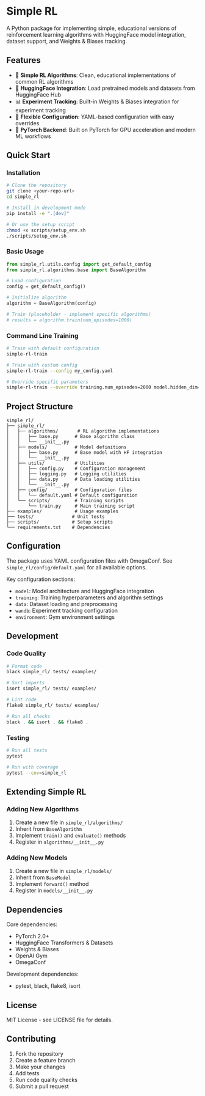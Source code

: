 # Simple RL

A Python package for implementing simple, educational versions of reinforcement learning algorithms with HuggingFace model integration, dataset support, and Weights & Biases tracking.

## Features

- 🤖 **Simple RL Algorithms**: Clean, educational implementations of common RL algorithms
- 🤗 **HuggingFace Integration**: Load pretrained models and datasets from HuggingFace Hub
- 📊 **Experiment Tracking**: Built-in Weights & Biases integration for experiment tracking
- 🔧 **Flexible Configuration**: YAML-based configuration with easy overrides
- 🐍 **PyTorch Backend**: Built on PyTorch for GPU acceleration and modern ML workflows

## Quick Start

### Installation

```bash
# Clone the repository
git clone <your-repo-url>
cd simple_rl

# Install in development mode
pip install -e ".[dev]"

# Or use the setup script
chmod +x scripts/setup_env.sh
./scripts/setup_env.sh
```

### Basic Usage

```python
from simple_rl.utils.config import get_default_config
from simple_rl.algorithms.base import BaseAlgorithm

# Load configuration
config = get_default_config()

# Initialize algorithm
algorithm = BaseAlgorithm(config)

# Train (placeholder - implement specific algorithms)
# results = algorithm.train(num_episodes=1000)
```

### Command Line Training

```bash
# Train with default configuration
simple-rl-train

# Train with custom config
simple-rl-train --config my_config.yaml

# Override specific parameters
simple-rl-train --override training.num_episodes=2000 model.hidden_dim=512
```

## Project Structure

```
simple_rl/
├── simple_rl/
│   ├── algorithms/       # RL algorithm implementations
│   │   ├── base.py      # Base algorithm class
│   │   └── __init__.py
│   ├── models/          # Model definitions
│   │   ├── base.py      # Base model with HF integration
│   │   └── __init__.py
│   ├── utils/           # Utilities
│   │   ├── config.py    # Configuration management
│   │   ├── logging.py   # Logging utilities
│   │   ├── data.py      # Data loading utilities
│   │   └── __init__.py
│   ├── config/          # Configuration files
│   │   └── default.yaml # Default configuration
│   └── scripts/         # Training scripts
│       └── train.py     # Main training script
├── examples/            # Usage examples
├── tests/              # Unit tests
├── scripts/            # Setup scripts
└── requirements.txt    # Dependencies
```

## Configuration

The package uses YAML configuration files with OmegaConf. See `simple_rl/config/default.yaml` for all available options.

Key configuration sections:
- `model`: Model architecture and HuggingFace integration
- `training`: Training hyperparameters and algorithm settings  
- `data`: Dataset loading and preprocessing
- `wandb`: Experiment tracking configuration
- `environment`: Gym environment settings

## Development

### Code Quality

```bash
# Format code
black simple_rl/ tests/ examples/

# Sort imports
isort simple_rl/ tests/ examples/

# Lint code
flake8 simple_rl/ tests/ examples/

# Run all checks
black . && isort . && flake8 .
```

### Testing

```bash
# Run all tests
pytest

# Run with coverage
pytest --cov=simple_rl
```

## Extending Simple RL

### Adding New Algorithms

1. Create a new file in `simple_rl/algorithms/`
2. Inherit from `BaseAlgorithm`
3. Implement `train()` and `evaluate()` methods
4. Register in `algorithms/__init__.py`

### Adding New Models

1. Create a new file in `simple_rl/models/`  
2. Inherit from `BaseModel`
3. Implement `forward()` method
4. Register in `models/__init__.py`

## Dependencies

Core dependencies:
- PyTorch 2.0+
- HuggingFace Transformers & Datasets
- Weights & Biases
- OpenAI Gym
- OmegaConf

Development dependencies:
- pytest, black, flake8, isort

## License

MIT License - see LICENSE file for details.

## Contributing

1. Fork the repository
2. Create a feature branch
3. Make your changes
4. Add tests
5. Run code quality checks
6. Submit a pull request